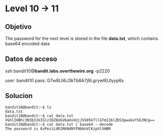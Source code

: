 # Level 10 -> 11

## Objetivo
The password for the next level is stored in the file **data.txt**, which contains base64 encoded data

## Datos de acceso
ssh bandit10@**bandit.labs.overthewire.org** -p2220

user: bandit10
pass: G7w8LIi6J3kTb8A7j9LgrywtEUlyyp6s

## Solucion 
```console
bandit10@bandit:~$ ls
data.txt
bandit10@bandit:~$ cat data.txt 
VGhlIHBhc3N3b3JkIGlzIDZ6UGV6aUxkUjJSS05kTllGTmI2blZDS3pwaGxYSEJNCg==
bandit10@bandit:~$ cat data.txt | base64 --decode
The password is 6zPeziLdR2RKNdNYFNb6nVCKzphlXHBM
```